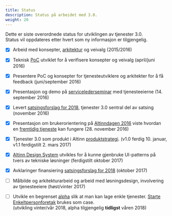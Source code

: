 ```yaml
---
title: Status
description: Status på arbeidet med 3.0.
weight: 20
---
```


Dette er siste overordnede status for utviklingen av tjenester 3.0.  
Status vil oppdateres etter hvert som ny informasjon er tilgjengelig.


 - [X] Arbeid med konsepter, [arkitektur](../architecture) og veivalg (2015/2016)
 - [X] Teknisk [PoC] utviklet for å verifisere konsepter og veivalg (april/juni 2016)
 - [X] Presentere PoC og konsepter for tjenesteutviklere og arkitekter for å få feedback (juni/september 2016)
 - [X] Presentasjon og demo på [servicelederseminar] med tjenesteeierne (14. september 2016)
 - [X] Levert [satsingsforslag for 2018](../satsingsforslag/), tjenester 3.0 sentral del av satsing (november 2016)
 - [X] Presentasjon om brukerorientering på [Altinndagen 2016] viste hvordan en [fremtidig tjeneste] kan fungere (28. november 2016)
 - [X] Tjenester 3.0 som produkt i Altinn [produktstrategi]. (v1.0 ferdig 10. januar, v1.1 ferdigstilt 2. mars 2017)
 - [X] [Altinn Design System](https://github.com/Altinn/DesignSystem) utvikles for å kunne gjenbruke UI-patterns på tvers av tekniske løsninger (ferdigstilt oktober 2017)
 - [X] Avklaringer finansiering [satsingsforslag for 2018](../satsingsforslag/) (oktober 2017)
 - [ ] Målbilde og arkitekturarbeid og arbeid med løsningsdesign, involvering av tjenesteeiere (høst/vinter 2017)
 - [ ] Utvikle en begrenset [alpha] slik at man kan lage enkle tjenester. [Starte Enkeltpersonforetak] brukes som case.  
       (utvikling vinter/vår 2018, alpha tilgjengelig **tidligst** våren 2018)



[PoC]: https://en.wikipedia.org/wiki/Proof_of_concept
[servicelederseminar]: https://altinnett.brreg.no/SharePoint/Servicelederseminar/Servicelederseminar%202016/Referat%20servicelederseminar%2014.9.2016.pdf
[Altinndagen 2016]: https://altinnett.brreg.no/altinndagen2016/
[fremtidig tjeneste]: https://altinnett.brreg.no/Global/Altinndagen%202016/Finn%C3%B8ySaltnes-Enklere%20oppstart%20for%20grundere.pdf
[produktstrategi]: https://altinnett.brreg.no/no/Altinn/Altinn-strategi/
[alpha]: https://en.wikipedia.org/wiki/Software_release_life_cycle#Alpha
[Starte Enkeltpersonforetak]: http://altinn.github.io/DesignSystem/versjon-altinndagen/patterns/04-sider-90-starte-enk-00-starte-enk-0/04-sider-90-starte-enk-00-starte-enk-0.html
